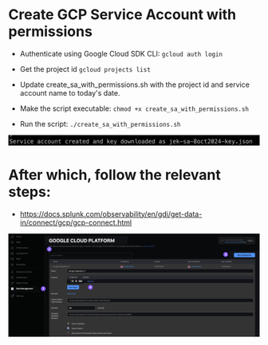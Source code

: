 # Create GCP Service Account with permissions

- Authenticate using Google Cloud SDK CLI: `gcloud auth login`

- Get the project id `gcloud projects list`

- Update create_sa_with_permissions.sh with the project id and service account name to today's date.

- Make the script executable: `chmod +x create_sa_with_permissions.sh`

- Run the script: `./create_sa_with_permissions.sh`

![](proof1.png)

# After which, follow the relevant steps:
- https://docs.splunk.com/observability/en/gdi/get-data-in/connect/gcp/gcp-connect.html

![](proof2.png)
